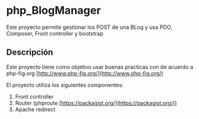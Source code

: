 # php_BlogManager
Este proyecto permite gestionar los POST de una BLog y usa PDO, Composer, Front controller y bootstrap

## Descripción
Este proyecto tiene como objetivo usar buenas practicas con de acuerdo a php-fig.org
[http://www.php-fig.org/](http://www.php-fig.org/)

El proyecto utiliza los siguientes componentes:

1. Front controller
1. Router (phproute  [https://packagist.org/](https://packagist.org/))
2. Apache redirect
